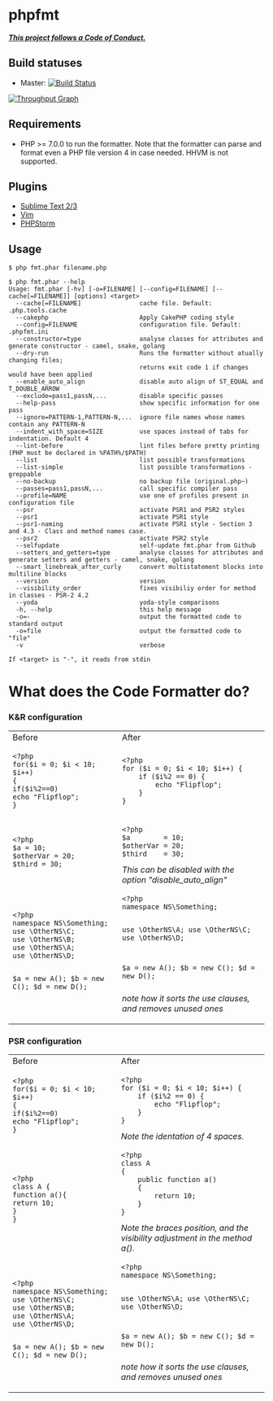 phpfmt
======

***[This project follows a Code of Conduct.](https://github.com/phpfmt/code-of-conduct)***

## Build statuses
- Master: [![Build Status](https://travis-ci.org/phpfmt/fmt.svg?branch=master)](https://travis-ci.org/phpfmt/fmt)

[![Throughput Graph](https://graphs.waffle.io/phpfmt/fmt/throughput.svg)](https://waffle.io/phpfmt/fmt/metrics)

## Requirements
- PHP >= 7.0.0 to run the formatter. Note that the formatter can parse and format even a PHP file version 4 in case needed. HHVM is not supported.

## Plugins

* [Sublime Text 2/3](https://github.com/phpfmt/sublime-phpfmt)
* [Vim](https://github.com/phpfmt/vim-phpfmt)
* [PHPStorm](https://github.com/phpfmt/phpstorm-phpfmt)

## Usage

```ShellSession
$ php fmt.phar filename.php

$ php fmt.phar --help
Usage: fmt.phar [-hv] [-o=FILENAME] [--config=FILENAME] [--cache[=FILENAME]] [options] <target>
  --cache[=FILENAME]                cache file. Default: .php.tools.cache
  --cakephp                         Apply CakePHP coding style
  --config=FILENAME                 configuration file. Default: .phpfmt.ini
  --constructor=type                analyse classes for attributes and generate constructor - camel, snake, golang
  --dry-run                         Runs the formatter without atually changing files;
                                    returns exit code 1 if changes would have been applied
  --enable_auto_align               disable auto align of ST_EQUAL and T_DOUBLE_ARROW
  --exclude=pass1,passN,...         disable specific passes
  --help-pass                       show specific information for one pass
  --ignore=PATTERN-1,PATTERN-N,...  ignore file names whose names contain any PATTERN-N
  --indent_with_space=SIZE          use spaces instead of tabs for indentation. Default 4
  --lint-before                     lint files before pretty printing (PHP must be declared in %PATH%/$PATH)
  --list                            list possible transformations
  --list-simple                     list possible transformations - greppable
  --no-backup                       no backup file (original.php~)
  --passes=pass1,passN,...          call specific compiler pass
  --profile=NAME                    use one of profiles present in configuration file
  --psr                             activate PSR1 and PSR2 styles
  --psr1                            activate PSR1 style
  --psr1-naming                     activate PSR1 style - Section 3 and 4.3 - Class and method names case.
  --psr2                            activate PSR2 style
  --selfupdate                      self-update fmt.phar from Github
  --setters_and_getters=type        analyse classes for attributes and generate setters and getters - camel, snake, golang
  --smart_linebreak_after_curly     convert multistatement blocks into multiline blocks
  --version                         version
  --visibility_order                fixes visibiliy order for method in classes - PSR-2 4.2
  --yoda                            yoda-style comparisons
  -h, --help                        this help message
  -o=-                              output the formatted code to standard output
  -o=file                           output the formatted code to "file"
  -v                                verbose

If <target> is "-", it reads from stdin
```

# What does the Code Formatter do?

### K&R configuration
<table>
<tr>
<td>Before</td>
<td>After</td>
</tr>
<tr>
<td>
<pre><code>&lt;?php
for($i = 0; $i &lt; 10; $i++)
{
if($i%2==0)
echo "Flipflop";
}
</code></pre>
</td>
<td>
<pre><code>&lt;?php
for ($i = 0; $i &lt; 10; $i++) {
	if ($i%2 == 0) {
		echo "Flipflop";
	}
}
</code></pre>
</td>
</tr>
<tr>
<td>
<pre><code>&lt;?php
$a = 10;
$otherVar = 20;
$third = 30;
</code></pre>
</td>
<td>
<pre><code>&lt;?php
$a        = 10;
$otherVar = 20;
$third    = 30;
</code></pre>
<i>This can be disabled with the option "disable_auto_align"</i>
</td>
</tr>
<tr>
<td>
<pre><code>&lt;?php
namespace NS\Something;
use \OtherNS\C;
use \OtherNS\B;
use \OtherNS\A;
use \OtherNS\D;

$a = new A();
$b = new C();
$d = new D();
</code></pre>
</td>
<td>
<pre><code>&lt;?php
namespace NS\Something;

use \OtherNS\A;
use \OtherNS\C;
use \OtherNS\D;

$a = new A();
$b = new C();
$d = new D();
</code></pre>
<i>note how it sorts the use clauses, and removes unused ones</i>
</td>
</tr>
</table>

### PSR configuration
<table>
<tr>
<td>Before</td>
<td>After</td>
</tr>
<tr>
<td>
<pre><code>&lt;?php
for($i = 0; $i &lt; 10; $i++)
{
if($i%2==0)
echo "Flipflop";
}
</code></pre>
</td>
<td>
<pre><code>&lt;?php
for ($i = 0; $i &lt; 10; $i++) {
    if ($i%2 == 0) {
        echo "Flipflop";
    }
}
</code></pre>
<i>Note the identation of 4 spaces.</i>
</td>
</tr>
<tr>
<td>
<pre><code>&lt;?php
class A {
function a(){
return 10;
}
}
</code></pre>
</td>
<td>
<pre><code>&lt;?php
class A
{
    public function a()
    {
        return 10;
    }
}
</code></pre>
<i>Note the braces position, and the visibility adjustment in the method a().</i>
</td>
</tr>
<tr>
<td>
<pre><code>&lt;?php
namespace NS\Something;
use \OtherNS\C;
use \OtherNS\B;
use \OtherNS\A;
use \OtherNS\D;

$a = new A();
$b = new C();
$d = new D();
</code></pre>
</td>
<td>
<pre><code>&lt;?php
namespace NS\Something;

use \OtherNS\A;
use \OtherNS\C;
use \OtherNS\D;

$a = new A();
$b = new C();
$d = new D();
</code></pre>
<i>note how it sorts the use clauses, and removes unused ones</i>
</td>
</tr>
</table>
